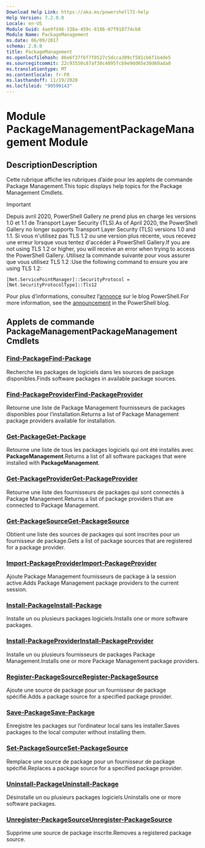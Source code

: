 ```yaml
---
Download Help Link: https://aka.ms/powershell72-help
Help Version: 7.2.0.0
Locale: en-US
Module Guid: 4ae9fd46-338a-459c-8186-07f910774cb8
Module Name: PackageManagement
ms.date: 06/09/2017
schema: 2.0.0
title: PackageManagement
ms.openlocfilehash: 86e6f37f6f7f0527c5dcca309cf581cb6f1b4de5
ms.sourcegitcommit: 22c93550c87af30c4895fcb9e9dd65e30d60ada0
ms.translationtype: MT
ms.contentlocale: fr-FR
ms.lasthandoff: 11/19/2020
ms.locfileid: "99599143"
---
```

# <span data-ttu-id="47212-102">Module PackageManagement</span><span class="sxs-lookup"><span data-stu-id="47212-102">PackageManagement Module</span></span>

## <span data-ttu-id="47212-103">Description</span><span class="sxs-lookup"><span data-stu-id="47212-103">Description</span></span>

<span data-ttu-id="47212-104">Cette rubrique affiche les rubriques d’aide pour les applets de commande Package Management.</span><span class="sxs-lookup"><span data-stu-id="47212-104">This topic displays help topics for the Package Management Cmdlets.</span></span>

> [!IMPORTANT]
> <span data-ttu-id="47212-105">Depuis avril 2020, PowerShell Gallery ne prend plus en charge les versions 1.0 et 1.1 de Transport Layer Security (TLS).</span><span class="sxs-lookup"><span data-stu-id="47212-105">As of April 2020, the PowerShell Gallery no longer supports Transport Layer Security (TLS) versions 1.0 and 1.1.</span></span> <span data-ttu-id="47212-106">Si vous n'utilisez pas TLS 1.2 ou une version plus récente, vous recevez une erreur lorsque vous tentez d'accéder à PowerShell Gallery.</span><span class="sxs-lookup"><span data-stu-id="47212-106">If you are not using TLS 1.2 or higher, you will receive an error when trying to access the PowerShell Gallery.</span></span> <span data-ttu-id="47212-107">Utilisez la commande suivante pour vous assurer que vous utilisez TLS 1.2 :</span><span class="sxs-lookup"><span data-stu-id="47212-107">Use the following command to ensure you are using TLS 1.2:</span></span>
>
> `[Net.ServicePointManager]::SecurityProtocol = [Net.SecurityProtocolType]::Tls12`
>
> <span data-ttu-id="47212-108">Pour plus d’informations, consultez l’[annonce](https://devblogs.microsoft.com/powershell/powershell-gallery-tls-support/) sur le blog PowerShell.</span><span class="sxs-lookup"><span data-stu-id="47212-108">For more information, see the [announcement](https://devblogs.microsoft.com/powershell/powershell-gallery-tls-support/) in the PowerShell blog.</span></span>

## <span data-ttu-id="47212-109">Applets de commande PackageManagement</span><span class="sxs-lookup"><span data-stu-id="47212-109">PackageManagement Cmdlets</span></span>

### [<span data-ttu-id="47212-110">Find-Package</span><span class="sxs-lookup"><span data-stu-id="47212-110">Find-Package</span></span>](Find-Package.md)
<span data-ttu-id="47212-111">Recherche les packages de logiciels dans les sources de package disponibles.</span><span class="sxs-lookup"><span data-stu-id="47212-111">Finds software packages in available package sources.</span></span>

### [<span data-ttu-id="47212-112">Find-PackageProvider</span><span class="sxs-lookup"><span data-stu-id="47212-112">Find-PackageProvider</span></span>](Find-PackageProvider.md)
<span data-ttu-id="47212-113">Retourne une liste de Package Management fournisseurs de packages disponibles pour l’installation.</span><span class="sxs-lookup"><span data-stu-id="47212-113">Returns a list of Package Management package providers available for installation.</span></span>

### [<span data-ttu-id="47212-114">Get-Package</span><span class="sxs-lookup"><span data-stu-id="47212-114">Get-Package</span></span>](Get-Package.md)
<span data-ttu-id="47212-115">Retourne une liste de tous les packages logiciels qui ont été installés avec **PackageManagement**.</span><span class="sxs-lookup"><span data-stu-id="47212-115">Returns a list of all software packages that were installed with **PackageManagement**.</span></span>

### [<span data-ttu-id="47212-116">Get-PackageProvider</span><span class="sxs-lookup"><span data-stu-id="47212-116">Get-PackageProvider</span></span>](Get-PackageProvider.md)
<span data-ttu-id="47212-117">Retourne une liste des fournisseurs de packages qui sont connectés à Package Management.</span><span class="sxs-lookup"><span data-stu-id="47212-117">Returns a list of package providers that are connected to Package Management.</span></span>

### [<span data-ttu-id="47212-118">Get-PackageSource</span><span class="sxs-lookup"><span data-stu-id="47212-118">Get-PackageSource</span></span>](Get-PackageSource.md)
<span data-ttu-id="47212-119">Obtient une liste des sources de packages qui sont inscrites pour un fournisseur de package.</span><span class="sxs-lookup"><span data-stu-id="47212-119">Gets a list of package sources that are registered for a package provider.</span></span>

### [<span data-ttu-id="47212-120">Import-PackageProvider</span><span class="sxs-lookup"><span data-stu-id="47212-120">Import-PackageProvider</span></span>](Import-PackageProvider.md)
<span data-ttu-id="47212-121">Ajoute Package Management fournisseurs de package à la session active.</span><span class="sxs-lookup"><span data-stu-id="47212-121">Adds Package Management package providers to the current session.</span></span>

### [<span data-ttu-id="47212-122">Install-Package</span><span class="sxs-lookup"><span data-stu-id="47212-122">Install-Package</span></span>](Install-Package.md)
<span data-ttu-id="47212-123">Installe un ou plusieurs packages logiciels.</span><span class="sxs-lookup"><span data-stu-id="47212-123">Installs one or more software packages.</span></span>

### [<span data-ttu-id="47212-124">Install-PackageProvider</span><span class="sxs-lookup"><span data-stu-id="47212-124">Install-PackageProvider</span></span>](Install-PackageProvider.md)
<span data-ttu-id="47212-125">Installe un ou plusieurs fournisseurs de packages Package Management.</span><span class="sxs-lookup"><span data-stu-id="47212-125">Installs one or more Package Management package providers.</span></span>

### [<span data-ttu-id="47212-126">Register-PackageSource</span><span class="sxs-lookup"><span data-stu-id="47212-126">Register-PackageSource</span></span>](Register-PackageSource.md)
<span data-ttu-id="47212-127">Ajoute une source de package pour un fournisseur de package spécifié.</span><span class="sxs-lookup"><span data-stu-id="47212-127">Adds a package source for a specified package provider.</span></span>

### [<span data-ttu-id="47212-128">Save-Package</span><span class="sxs-lookup"><span data-stu-id="47212-128">Save-Package</span></span>](Save-Package.md)
<span data-ttu-id="47212-129">Enregistre les packages sur l’ordinateur local sans les installer.</span><span class="sxs-lookup"><span data-stu-id="47212-129">Saves packages to the local computer without installing them.</span></span>

### [<span data-ttu-id="47212-130">Set-PackageSource</span><span class="sxs-lookup"><span data-stu-id="47212-130">Set-PackageSource</span></span>](Set-PackageSource.md)
<span data-ttu-id="47212-131">Remplace une source de package pour un fournisseur de package spécifié.</span><span class="sxs-lookup"><span data-stu-id="47212-131">Replaces a package source for a specified package provider.</span></span>

### [<span data-ttu-id="47212-132">Uninstall-Package</span><span class="sxs-lookup"><span data-stu-id="47212-132">Uninstall-Package</span></span>](Uninstall-Package.md)
<span data-ttu-id="47212-133">Désinstalle un ou plusieurs packages logiciels.</span><span class="sxs-lookup"><span data-stu-id="47212-133">Uninstalls one or more software packages.</span></span>

### [<span data-ttu-id="47212-134">Unregister-PackageSource</span><span class="sxs-lookup"><span data-stu-id="47212-134">Unregister-PackageSource</span></span>](Unregister-PackageSource.md)
<span data-ttu-id="47212-135">Supprime une source de package inscrite.</span><span class="sxs-lookup"><span data-stu-id="47212-135">Removes a registered package source.</span></span>
